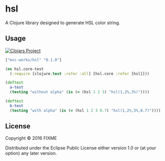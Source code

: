 # hsl

A Clojure library designed to generate HSL color string.

## Usage

[![Clojars Project](https://img.shields.io/clojars/v/mvc-works/hsl.svg)](https://clojars.org/mvc-works/hsl)

```clojure
["mvc-works/hsl" "0.1.0"]
```

```clojure
(ns hsl.core-test
  (:require [clojure.test :refer :all] [hsl.core :refer [hsl]]))

(deftest
  a-test
  (testing "without alpha" (is (= (hsl 1 2 3) "hsl(1,2%,3%)"))))

(deftest
  b-test
  (testing "with alpha" (is (= (hsl 1 2 3 0.7) "hsl(1,2%,3%,0.7)"))))
```

## License

Copyright © 2016 FIXME

Distributed under the Eclipse Public License either version 1.0 or (at
your option) any later version.
